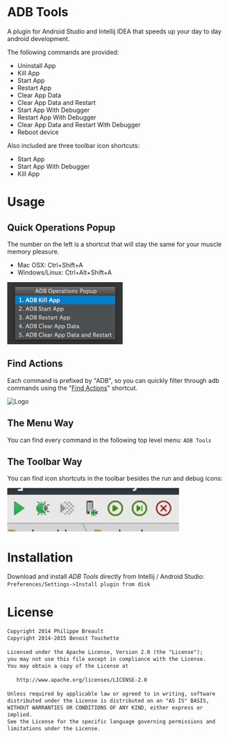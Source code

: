 ADB Tools
=========

A plugin for Android Studio and Intellij IDEA that speeds up your day to day android development.

The following commands are provided:

* Uninstall App
* Kill App
* Start App
* Restart App
* Clear App Data
* Clear App Data and Restart
* Start App With Debugger
* Restart App With Debugger
* Clear App Data and Restart With Debugger
* Reboot device

Also included are three toolbar icon shortcuts:
* Start App
* Start App With Debugger
* Kill App

Usage
=====

Quick Operations Popup
----------------------
The number on the left is a shortcut that will stay the same for your muscle memory pleasure.

* Mac OSX: Ctrl+Shift+A
* Windows/Linux: Ctrl+Alt+Shift+A

![Logo](website/adb_operations_popup.png)

Find Actions
-----------------
Each command is prefixed by "ADB", so you can quickly filter through adb commands using the "[Find Actions](http://www.jetbrains.com/idea/webhelp/navigating-to-action.html)" shortcut.

![Logo](website/find_actions.png)

The Menu Way
------------
You can find every command in the following top level menu: `ADB Tools`

The Toolbar Way
---------------
You can find icon shortcuts in the toolbar besides the run and debug icons:

![Logo](website/find_toolbar.png)

Installation
========

Download and install *ADB Tools* directly from Intellij / Android Studio:
`Preferences/Settings->Install plugin from disk` 

License
=======

    Copyright 2014 Philippe Breault
    Copyright 2014-2015 Benoit Touchette

    Licensed under the Apache License, Version 2.0 (the "License");
    you may not use this file except in compliance with the License.
    You may obtain a copy of the License at

       http://www.apache.org/licenses/LICENSE-2.0

    Unless required by applicable law or agreed to in writing, software
    distributed under the License is distributed on an "AS IS" BASIS,
    WITHOUT WARRANTIES OR CONDITIONS OF ANY KIND, either express or implied.
    See the License for the specific language governing permissions and
    limitations under the License.